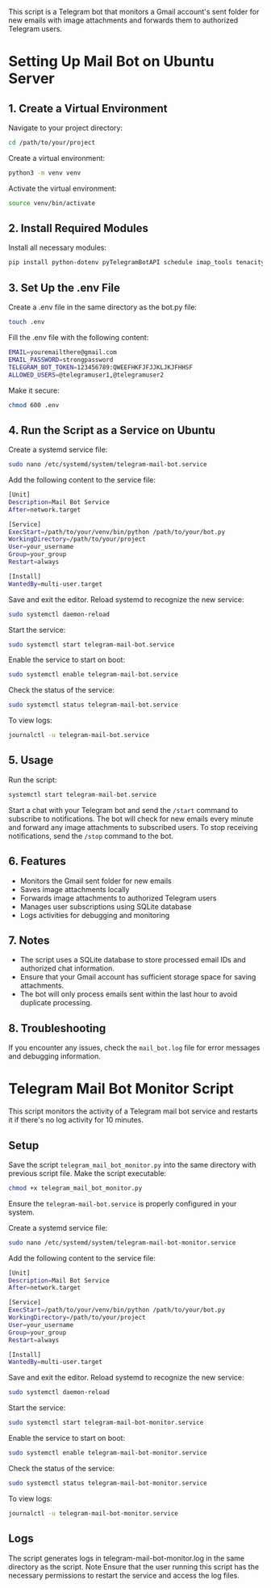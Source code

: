 This script is a Telegram bot that monitors a Gmail account's sent folder for new emails with image attachments and forwards them to authorized Telegram users.
# Setting Up Mail Bot on Ubuntu Server
## 1. Create a Virtual Environment
Navigate to your project directory:
```bash
cd /path/to/your/project
```
Create a virtual environment:
```bash
python3 -m venv venv
```
Activate the virtual environment:
```bash
source venv/bin/activate
```
## 2. Install Required Modules
Install all necessary modules:
```bash
pip install python-dotenv pyTelegramBotAPI schedule imap_tools tenacity threading sqlite3 telebot
```
## 3. Set Up the .env File
Create a .env file in the same directory as the bot.py file:
```bash
touch .env
```
Fill the .env file with the following content:
```bash
EMAIL=youremailthere@gmail.com
EMAIL_PASSWORD=strongpassword
TELEGRAM_BOT_TOKEN=123456789:QWEEFHKFJFJJKLJKJFHHSF
ALLOWED_USERS=@telegramuser1,@telegramuser2
```
Make it secure:
```bash
chmod 600 .env
```
## 4. Run the Script as a Service on Ubuntu
Create a systemd service file:
```bash
sudo nano /etc/systemd/system/telegram-mail-bot.service 
```
Add the following content to the service file:
```bash
[Unit]
Description=Mail Bot Service
After=network.target

[Service]
ExecStart=/path/to/your/venv/bin/python /path/to/your/bot.py
WorkingDirectory=/path/to/your/project
User=your_username
Group=your_group
Restart=always

[Install]
WantedBy=multi-user.target
```
Save and exit the editor.
Reload systemd to recognize the new service:
```bash
sudo systemctl daemon-reload
```
Start the service:
```bash
sudo systemctl start telegram-mail-bot.service
```
Enable the service to start on boot:
```bash
sudo systemctl enable telegram-mail-bot.service
```
Check the status of the service:
```bash
sudo systemctl status telegram-mail-bot.service
```
To view logs:
```bash
journalctl -u telegram-mail-bot.service
```
## 5. Usage
Run the script:
```bash
systemctl start telegram-mail-bot.service
```
Start a chat with your Telegram bot and send the `/start` command to subscribe to notifications.
The bot will check for new emails every minute and forward any image attachments to subscribed users.
To stop receiving notifications, send the `/stop` command to the bot.
## 6. Features
- Monitors the Gmail sent folder for new emails
- Saves image attachments locally
- Forwards image attachments to authorized Telegram users
- Manages user subscriptions using SQLite database
- Logs activities for debugging and monitoring
## 7. Notes
- The script uses a SQLite database to store processed email IDs and authorized chat information.
- Ensure that your Gmail account has sufficient storage space for saving attachments.
- The bot will only process emails sent within the last hour to avoid duplicate processing.
## 8. Troubleshooting
If you encounter any issues, check the `mail_bot.log` file for error messages and debugging information.
# Telegram Mail Bot Monitor Script
This script monitors the activity of a Telegram mail bot service and restarts it if there's no log activity for 10 minutes.
## Setup
Save the script `telegram_mail_bot_monitor.py` into the same directory with previous script file.
Make the script executable:
```bash
chmod +x telegram_mail_bot_monitor.py
```
Ensure the `telegram-mail-bot.service` is properly configured in your system.

Create a systemd service file:
```bash
sudo nano /etc/systemd/system/telegram-mail-bot-monitor.service 
```

Add the following content to the service file:
```bash
[Unit]
Description=Mail Bot Service
After=network.target

[Service]
ExecStart=/path/to/your/venv/bin/python /path/to/your/bot.py
WorkingDirectory=/path/to/your/project
User=your_username
Group=your_group
Restart=always

[Install]
WantedBy=multi-user.target
```
Save and exit the editor.
Reload systemd to recognize the new service:
```bash
sudo systemctl daemon-reload
```
Start the service:
```bash
sudo systemctl start telegram-mail-bot-monitor.service
```
Enable the service to start on boot:
```bash
sudo systemctl enable telegram-mail-bot-monitor.service
```
Check the status of the service:
```bash
sudo systemctl status telegram-mail-bot-monitor.service
```
To view logs:
```bash
journalctl -u telegram-mail-bot-monitor.service
```
## Logs
The script generates logs in telegram-mail-bot-monitor.log in the same directory as the script.
Note
Ensure that the user running this script has the necessary permissions to restart the service and access the log files.